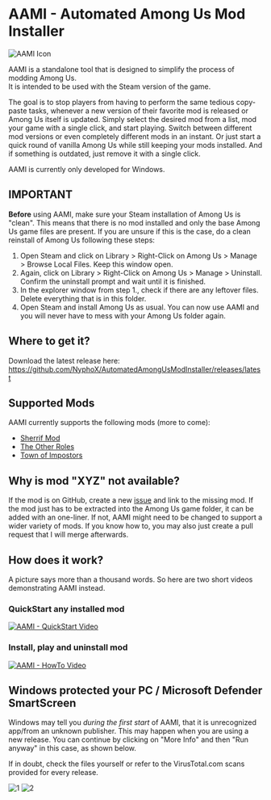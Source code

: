 # AAMI - Automated Among Us Mod Installer

![AAMI Icon](https://raw.githubusercontent.com/NyphoX/AutomatedAmongUsModInstaller/master/AmongUs_ModInstaller/aami.ico)

AAMI is a standalone tool that is designed to simplify the process of modding Among Us.\
It is intended to be used with the Steam version of the game.

The goal is to stop players from having to perform  the same tedious copy-paste tasks, whenever a new version of their favorite mod is released or Among Us itself is updated. Simply select the desired mod from a list, mod your game with a single click, and start playing. Switch between different mod versions or even completely different mods in an instant. Or just start a quick round of vanilla Among Us while still keeping your mods installed. And if something is outdated, just remove it with a single click.

AAMI is currently only developed for Windows.

## IMPORTANT

__Before__ using AAMI, make sure your Steam installation of Among Us is "clean". This means that there is no mod installed and only the base Among Us game files are present. If you are unsure if this is the case, do a clean reinstall of Among Us following these steps:
 1. Open Steam and click on Library > Right-Click on Among Us > Manage > Browse Local Files. Keep this window open.
 2. Again, click on Library > Right-Click on Among Us > Manage > Uninstall. Confirm the uninstall prompt and wait until it is finished.
 3. In the explorer window from step 1., check if there are any leftover files. Delete everything that is in this folder.
 4. Open Steam and install Among Us as usual. You can now use AAMI and you will never have to mess with your Among Us folder again.

## Where to get it?

Download the latest release here: https://github.com/NyphoX/AutomatedAmongUsModInstaller/releases/latest

## Supported Mods

AAMI currently supports the following mods (more to come):
- [Sherrif Mod](https://github.com/Woodi-dev/Among-Us-Sheriff-Mod)
- [The Other Roles](https://github.com/Eisbison/TheOtherRoles)
- [Town of Impostors](https://github.com/AJMix/TownOfImpostors)

## Why is mod "XYZ" not available?

If the mod is on GitHub, create a new [issue](https://github.com/NyphoX/AutomatedAmongUsModInstaller/issues) and link to the missing mod. If the mod just has to be extracted into the Among Us game folder, it can be added with an one-liner. If not, AAMI might need to be changed to support a wider variety of mods. If you know how to, you may also just create a pull request that I will merge afterwards.

## How does it work?

A picture says more than a thousand words. So here are two short videos demonstrating AAMI instead.

### QuickStart any installed mod
[![AAMI - QuickStart Video](https://img.youtube.com/vi/Xo0ewyi5y-s/0.jpg)](https://www.youtube.com/watch?v=Xo0ewyi5y-s)

### Install, play and uninstall mod
[![AAMI - HowTo Video](https://img.youtube.com/vi/nAKN5leL8Ks/0.jpg)](https://www.youtube.com/watch?v=nAKN5leL8Ks)

## Windows protected your PC / Microsoft Defender SmartScreen

Windows may tell you _during the first start_ of AAMI, that it is unrecognized app/from an unknown publisher. This may happen when you are using a new release. You can continue by clicking on "More Info" and then "Run anyway" in this case, as shown below.

If in doubt, check the files yourself or refer to the VirusTotal.com scans provided for every release.

![1](https://user-images.githubusercontent.com/17164873/116812589-be652d80-ab4f-11eb-8ad6-afb2ad1e9576.jpg) ![2](https://user-images.githubusercontent.com/17164873/116812590-befdc400-ab4f-11eb-83ff-ce9fd8cb9e57.jpg)

